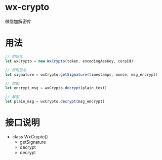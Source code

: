 # wx-crypto
微信加解密库

# 用法

```js
// 初始化
let wxCrypto = new WxCrypto(token, encodingAesKey, corpId)

// 获取签名
let signature = wxCrypto.getSignature(timestamps, nonce, msg_encrypt)

// 加密
let encrypt_msg = wxCrypto.decrypt(plain_text)

// 解密
let plain_msg = wxCrypto.decrypt(msg_encrypt)
```

# 接口说明

- class WxCrypto()
  - getSignature
  - decrypt
  - decrypt
